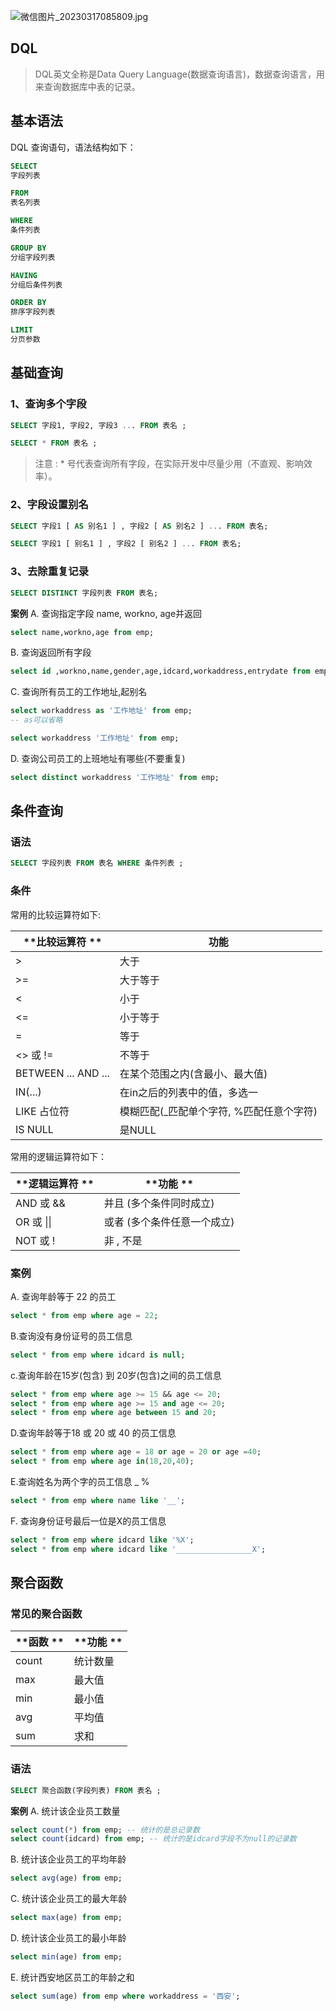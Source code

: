 ![微信图片_20230317085809.jpg](https://cdn.nlark.com/yuque/0/2023/jpeg/33625181/1679015120078-7a635997-840b-4d38-87a3-df21d9499e16.jpeg#averageHue=%23fefbf6&clientId=u6a1348a6-0957-4&from=paste&height=448&id=u2b3e32d3&originHeight=672&originWidth=1104&originalType=binary&ratio=1.5&rotation=0&showTitle=false&size=31216&status=done&style=none&taskId=ucc283ff2-1b48-4f7b-b4f1-7020869ce03&title=&width=736)
## DQL 
> DQL英文全称是Data Query Language(数据查询语言)，数据查询语言，用来查询数据库中表的记录。

## 基本语法
DQL 查询语句，语法结构如下：
```sql
SELECT
字段列表

FROM
表名列表

WHERE
条件列表

GROUP BY
分组字段列表

HAVING
分组后条件列表

ORDER BY
排序字段列表

LIMIT
分页参数
```
## 基础查询
### 1、查询多个字段
```sql
SELECT 字段1, 字段2, 字段3 ... FROM 表名 ;
```
```sql
SELECT * FROM 表名 ;
```
> 注意 : * 号代表查询所有字段，在实际开发中尽量少用（不直观、影响效率）。

### 2、字段设置别名
```sql
SELECT 字段1 [ AS 别名1 ] , 字段2 [ AS 别名2 ] ... FROM 表名;
```
```sql
SELECT 字段1 [ 别名1 ] , 字段2 [ 别名2 ] ... FROM 表名;
```
### 3、去除重复记录
```sql
SELECT DISTINCT 字段列表 FROM 表名;
```
**案例**
A. 查询指定字段 name, workno, age并返回
```sql
select name,workno,age from emp;
```
B. 查询返回所有字段
```sql
select id ,workno,name,gender,age,idcard,workaddress,entrydate from emp;
```
C. 查询所有员工的工作地址,起别名
```sql
select workaddress as '工作地址' from emp;
-- as可以省略
```
```sql
select workaddress '工作地址' from emp;
```
D. 查询公司员工的上班地址有哪些(不要重复)
```sql
select distinct workaddress '工作地址' from emp;
```
## 条件查询
### 语法
```sql
SELECT 字段列表 FROM 表名 WHERE 条件列表 ;
```
### 条件
常用的比较运算符如下:

| **比较运算符 ** | **功能** |
| --- | --- |
| >  | 大于 |
| >=  | 大于等于 |
| <  | 小于 |
| <=  | 小于等于 |
| = | 等于 |
| <> 或 !=  | 不等于 |
| BETWEEN ... AND ...  | 在某个范围之内(含最小、最大值) |
| IN(...)  | 在in之后的列表中的值，多选一 |
| LIKE 占位符  | 模糊匹配(_匹配单个字符, %匹配任意个字符) |
| IS NULL  | 是NULL |

常用的逻辑运算符如下：

| **逻辑运算符 ** | **功能 ** |
| --- | --- |
| AND 或 &&  | 并且 (多个条件同时成立)  |
| OR 或 &#124;&#124;  | 或者 (多个条件任意一个成立)  |
| NOT 或 !  | 非 , 不是  |

### 案例
A. 查询年龄等于 22 的员工
```sql
select * from emp where age = 22;
```
B.查询没有身份证号的员工信息
```sql
select * from emp where idcard is null;
```
c.查询年龄在15岁(包含) 到 20岁(包含)之间的员工信息
```sql
select * from emp where age >= 15 && age <= 20;
select * from emp where age >= 15 and age <= 20;
select * from emp where age between 15 and 20;
```
D.查询年龄等于18 或 20 或 40 的员工信息
```sql
select * from emp where age = 18 or age = 20 or age =40;
select * from emp where age in(18,20,40);
```
E.查询姓名为两个字的员工信息 _ %
```sql
select * from emp where name like '__';
```
F. 查询身份证号最后一位是X的员工信息
```sql
select * from emp where idcard like '%X';
select * from emp where idcard like '_________________X';
```
## 聚合函数 
### 常见的聚合函数
| **函数 ** | **功能 ** |
| --- | --- |
| count  | 统计数量  |
| max  | 最大值  |
| min | 最小值  |
| avg  | 平均值  |
| sum  | 求和 |

### 语法
```sql
SELECT 聚合函数(字段列表) FROM 表名 ; 
```
**案例**
A. 统计该企业员工数量
```sql
select count(*) from emp; -- 统计的是总记录数
select count(idcard) from emp; -- 统计的是idcard字段不为null的记录数
```
B. 统计该企业员工的平均年龄
```sql
select avg(age) from emp;
```
C. 统计该企业员工的最大年龄
```sql
select max(age) from emp;
```
D. 统计该企业员工的最小年龄
```sql
select min(age) from emp;
```
 E. 统计西安地区员工的年龄之和
```sql
select sum(age) from emp where workaddress = '西安';
```






